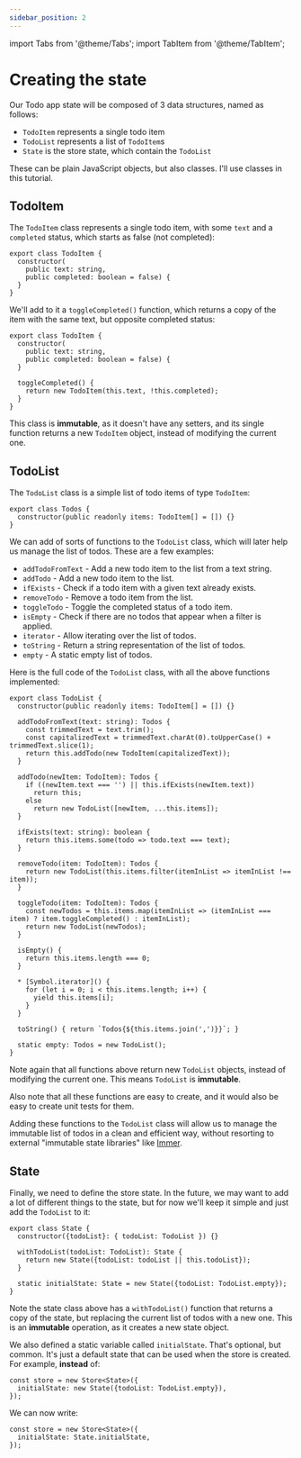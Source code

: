 ```yaml
---
sidebar_position: 2
---
```


import Tabs from '@theme/Tabs';
import TabItem from '@theme/TabItem';

# Creating the state

Our Todo app state will be composed of 3 data structures, named as follows:

* `TodoItem` represents a single todo item
* `TodoList` represents a list of `TodoItem`s
* `State` is the store state, which contain the `TodoList`

These can be plain JavaScript objects, but also classes.
I'll use classes in this tutorial.

## TodoItem

The `TodoItem` class represents a single todo item,
with some `text` and a `completed` status, which starts as false (not completed):

```tsx title="TodoItem.ts"
export class TodoItem {
  constructor(
    public text: string,
    public completed: boolean = false) { 
  }   
}
```

We'll add to it a `toggleCompleted()` function, which returns a copy of the item
with the same text, but opposite completed status:

```tsx title="TodoItem.ts"
export class TodoItem {
  constructor(
    public text: string,
    public completed: boolean = false) { 
  }   
  
  toggleCompleted() {
    return new TodoItem(this.text, !this.completed);
  }
}
```

This class is **immutable**, as it doesn't have any setters, and its single function returns
a new `TodoItem` object, instead of modifying the current one.

## TodoList

The `TodoList` class is a simple list of todo items of type `TodoItem`:

```tsx title="TodoList.ts"
export class Todos {  
  constructor(public readonly items: TodoItem[] = []) {}  
}
```

We can add of sorts of functions to the `TodoList` class, which will later help us manage the list
of todos. These are a few examples:

* `addTodoFromText` - Add a new todo item to the list from a text string.
* `addTodo` - Add a new todo item to the list.
* `ifExists` - Check if a todo item with a given text already exists.
* `removeTodo` - Remove a todo item from the list.
* `toggleTodo` - Toggle the completed status of a todo item.
* `isEmpty` - Check if there are no todos that appear when a filter is applied.
* `iterator` - Allow iterating over the list of todos.
* `toString` - Return a string representation of the list of todos.
* `empty` - A static empty list of todos.

Here is the full code of the `TodoList` class, with all the above functions implemented:

```tsx title="TodoList.ts"
export class TodoList {  
  constructor(public readonly items: TodoItem[] = []) {}  
  
  addTodoFromText(text: string): Todos {
    const trimmedText = text.trim();
    const capitalizedText = trimmedText.charAt(0).toUpperCase() + trimmedText.slice(1);
    return this.addTodo(new TodoItem(capitalizedText));
  }
  
  addTodo(newItem: TodoItem): Todos {
    if ((newItem.text === '') || this.ifExists(newItem.text))
      return this;
    else
      return new TodoList([newItem, ...this.items]);
  }
  
  ifExists(text: string): boolean {
    return this.items.some(todo => todo.text === text);
  }
  
  removeTodo(item: TodoItem): Todos {
    return new TodoList(this.items.filter(itemInList => itemInList !== item));
  }
  
  toggleTodo(item: TodoItem): Todos {
    const newTodos = this.items.map(itemInList => (itemInList === item) ? item.toggleCompleted() : itemInList);
    return new TodoList(newTodos);
  }   
  
  isEmpty() {
    return this.items.length === 0;
  }

  * [Symbol.iterator]() {
    for (let i = 0; i < this.items.length; i++) {
      yield this.items[i];
    }
  }

  toString() { return `Todos{${this.items.join(',')}}`; }
  
  static empty: Todos = new TodoList();
}
```

Note again that all functions above return new `TodoList` objects,
instead of modifying the current one.
This means `TodoList` is **immutable**.

Also note that all these functions are easy to create, and it would also be easy to create unit
tests for them.

Adding these functions to the `TodoList` class will allow us to manage the immutable list of
todos in a clean and efficient way, without resorting to external "immutable state libraries"
like [Immer](https://www.npmjs.com/package/immer).

## State

Finally, we need to define the store state. In the future, we may want to add a lot of
different things to the state, but for now we'll keep it simple
and just add the `TodoList` to it:

```tsx title="State.ts"
export class State {
  constructor({todoList}: { todoList: TodoList }) {}      
  
  withTodoList(todoList: TodoList): State {
    return new State({todoList: todoList || this.todoList});
  }
  
  static initialState: State = new State({todoList: TodoList.empty});
}
```

Note the state class above has a `withTodoList()` function that returns a copy of the state,
but replacing the current list of todos with a new one. This is an **immutable** operation,
as it creates a new state object.

We also defined a static variable called `initialState`. That's optional, but common.
It's just a default state that can be used when the store is created.
For example, **instead** of:

```tsx
const store = new Store<State>({
  initialState: new State({todoList: TodoList.empty}),  
});
```

We can now write:

```tsx
const store = new Store<State>({
  initialState: State.initialState,
});
```



